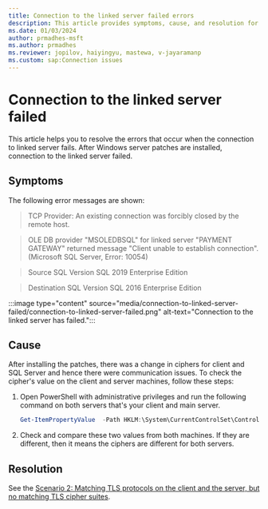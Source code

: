 ```yaml
---
title: Connection to the linked server failed errors
description: This article provides symptoms, cause, and resolution for troubleshooting the error that occurs when there is a failure in connecting to the linked server.
ms.date: 01/03/2024
author: prmadhes-msft
ms.author: prmadhes
ms.reviewer: jopilov, haiyingyu, mastewa, v-jayaramanp
ms.custom: sap:Connection issues
---
```


# Connection to the linked server failed

This article helps you to resolve the errors that occur when the connection to linked server fails. After Windows server patches are installed, connection to the linked server failed.

## Symptoms

The following error messages are shown:

> TCP Provider: An existing connection was forcibly closed by the remote host.

> OLE DB provider "MSOLEDBSQL" for linked server "PAYMENT GATEWAY" returned message "Client unable to establish connection". (Microsoft SQL Server, Error: 10054)

> Source SQL Version SQL 2019 Enterprise Edition

> Destination SQL Version SQL 2016 Enterprise Edition

  :::image type="content" source="media/connection-to-linked-server-failed/connection-to-linked-server-failed.png" alt-text="Connection to the linked server has failed.":::

## Cause

After installing the patches, there was a change in ciphers for client and SQL Server and hence there were communication issues. To check the cipher's value on the client and server machines, follow these steps:

1. Open PowerShell with administrative privileges and run the following command on both servers that's your client and main server.

   ```powershell
   Get-ItemPropertyValue  -Path HKLM:\System\CurrentControlSet\Control\Cryptography\Configuration\Local\SSL\00010002\ -Name Functions
   ```

1. Check and compare these two values from both machines. If they are different, then it means the ciphers are different for both servers.

## Resolution

See the [Scenario 2: Matching TLS protocols on the client and the server, but no matching TLS cipher suites](tls-exist-connection-closed.md).
